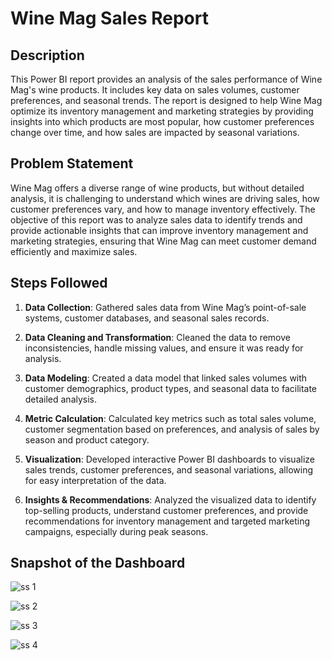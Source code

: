 # Wine Mag Sales Report

## Description

This Power BI report provides an analysis of the sales performance of Wine Mag's wine products. It includes key data on sales volumes, customer preferences, and seasonal trends. The report is designed to help Wine Mag optimize its inventory management and marketing strategies by providing insights into which products are most popular, how customer preferences change over time, and how sales are impacted by seasonal variations.

## Problem Statement

Wine Mag offers a diverse range of wine products, but without detailed analysis, it is challenging to understand which wines are driving sales, how customer preferences vary, and how to manage inventory effectively. The objective of this report was to analyze sales data to identify trends and provide actionable insights that can improve inventory management and marketing strategies, ensuring that Wine Mag can meet customer demand efficiently and maximize sales.

## Steps Followed

1. **Data Collection**: Gathered sales data from Wine Mag’s point-of-sale systems, customer databases, and seasonal sales records.

2. **Data Cleaning and Transformation**: Cleaned the data to remove inconsistencies, handle missing values, and ensure it was ready for analysis.

3. **Data Modeling**: Created a data model that linked sales volumes with customer demographics, product types, and seasonal data to facilitate detailed analysis.

4. **Metric Calculation**: Calculated key metrics such as total sales volume, customer segmentation based on preferences, and analysis of sales by season and product category.

5. **Visualization**: Developed interactive Power BI dashboards to visualize sales trends, customer preferences, and seasonal variations, allowing for easy interpretation of the data.

6. **Insights & Recommendations**: Analyzed the visualized data to identify top-selling products, understand customer preferences, and provide recommendations for inventory management and targeted marketing campaigns, especially during peak seasons.

## Snapshot of the Dashboard

![ss 1](https://github.com/user-attachments/assets/2959ae6f-71b8-42ef-8be9-5321225de063)

![ss 2](https://github.com/user-attachments/assets/d77b974d-4fc8-4bca-a9df-8890b0d28a4f)

![ss 3](https://github.com/user-attachments/assets/0c5204bf-f600-4900-9bc0-38e7fcbb3ad9)

![ss 4](https://github.com/user-attachments/assets/8f882e0c-104d-431b-a1c6-f7d3f66a3007)
